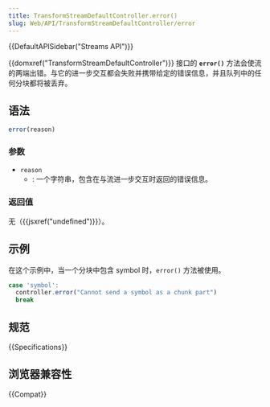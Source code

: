```yaml
---
title: TransformStreamDefaultController.error()
slug: Web/API/TransformStreamDefaultController/error
---
```

{{DefaultAPISidebar("Streams API")}}

{{domxref("TransformStreamDefaultController")}} 接口的  **`error()`** 方法会使流的两端出错。与它的进一步交互都会失败并携带给定的错误信息，并且队列中的任何分块都将被丢弃。

## 语法

```js
error(reason)
```

### 参数

- `reason`
  - : 一个字符串，包含在与流进一步交互时返回的错误信息。

### 返回值

无（{{jsxref("undefined")}}）。

## 示例

在这个示例中，当一个分块中包含 symbol 时，`error()` 方法被使用。

```js
case 'symbol':
  controller.error("Cannot send a symbol as a chunk part")
  break
```

## 规范

{{Specifications}}

## 浏览器兼容性

{{Compat}}
